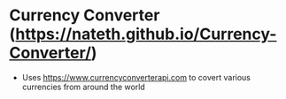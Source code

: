 # Currency Converter (https://nateth.github.io/Currency-Converter/)

- Uses https://www.currencyconverterapi.com to covert various currencies from around the world
